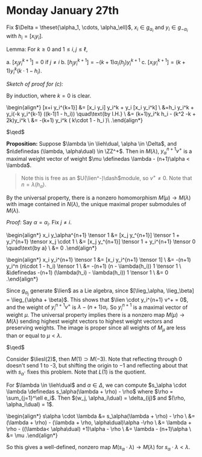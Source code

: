 # Monday January 27th

Fix $\Delta = \theset{\alpha_1, \cdots, \alpha_\ell}$, $x_i \in g_{\alpha_i}$ and $y_i \in g_{-\alpha_i}$ with $h_i = [x_i y_i]$.

Lemma:
For $k\geq 0$ and $1 \leq i, j \leq \ell$,

a. $[x_j y_i^{k+1}] = 0$ if $j\neq i$
b. $[h_j y_i^{k+1}] = -(k+1) \alpha_i(h_j) y_i^{k+1}$
c. $[x_i y_i^{k+1}] = (k+1) y_i^{k} (k\cdot 1 - h_i)$.

*Sketch of proof for (c):*

By induction, where $k=0$ is clear.

\begin{align*}
[x+i y_i^{k+1}]
&= [x_i y_i] y_i^k + y_i [x_i y_i^k] \\
&=h_i y_i^k + y_i(-k y_i^{k-1} ((k-1)1 - h_i)) \quad\text{by I.H.} \\
&= (k+1)y_i^k h_i - (k^2 -k + 2k)y_i^k \\
&= -(k+1) y_i^k ( k\cdot 1 - h_i )\\
.\end{align*}

$\qed$

**Proposition:** 
Suppose $\lambda \in \lieh\dual, \alpha \in \Delta$, and $n\definedas (\lambda, \alpha\dual) \in \ZZ^+$.
Then in $M(\lambda)$, $y_\alpha^{n+1} v^+$ is a maximal weight vector of weight $\mu \definedas \lambda - (n+1)\alpha < \lambda$.

> Note this is free as an $U(\lien^-)\dash$module, so $v^+ \neq 0$.
> Note that $n = \lambda(h_\alpha)$.

By the universal property, there is a nonzero homomorphism $M(\mu) \to M(\lambda)$ with image contained in $N(\lambda)$, the unique maximal proper submodules of $M(\lambda)$.

*Proof:*
Say $\alpha = \alpha_i$.
Fix $j\neq i$.

\begin{align*}
x_i y_\alpha^{n+1} \tensor 1 
&= [x_j y_^{n+1}] \tensor 1 + y_i^{n+1} \tensor x_j \cdot 1 \\
&= [x_j y_^{n+1}] \tensor 1 + y_i^{n+1} \tensor 0 \quad\text{by a} \\
&= 0
.\end{align*}


\begin{align*}
x_i y_i^{n+1} \tensor 1 
&= [x_i y_i^{n+1} \tensor 1] \\
&= -(n+1) y_i^n (n\cdot 1 - h_i) \tensor 1 \\
&= -(n+1) (n - \lambda(h_i)) 1 \tensor 1 \\
&\definedas -(n+1) (\lambda(h_i) - \lambda(h_i)) 1 \tensor 1 \\
&= 0
.\end{align*}

Since $g_{\alpha_j}$ generate $\lien$ as a Lie algebra, since $[\lieg_\alpha, \lieg_\beta] = \lieg_{\alpha + \beta}$.
This shows that $\lien \cdot y_i^{n+1} v^+ = 0$, and the weight of $y_i^{n+1} v^+$ is $\lambda - (n+1)\alpha_i$.
So $y_i^{n+1}$ is a maximal vector of weight $\mu$.
The universal property implies there is a nonzero map $M(\mu) \to M(\lambda)$ sending highest weight vectors to highest weight vectors and preserving weights.
The image is proper since all weights of $M_\mu$ are less than or equal to $\mu < \lambda$.

$\qed$

Consider $\liesl(2)$, then $M(1) \supset M(-3)$.
Note that reflecting through 0 doesn't send 1 to -3, but shifting the origin to $-1$ and reflecting about that with $s_\alpha \cdot$ fixes this problem.
Note that $L(1)$ is the quotient.

For $\lambda \in \lieh\dual$ and $\alpha \in \Delta$, we can compute $s_\alpha \cdot \lambda \definedas s_\alpha(\lambda + \rho) - \rho$ where $\rho = \sum_{j=1}^\ell e_i$.
Then $(w_j, \alpha_i\dual) = \delta_{ij}$ and $(\rho, \alpha_i\dual) = 1$.

\begin{align*}
s\alpha \cdot \lambda 
&= s_\alpha(\lambda + \rho) - \rho \\
&= (\lambda + \rho) - (\lambda + \rho, \alpha\dual)\alpha -\rho \\
&= \lambda + \rho - ((\lambda< \alpha\dual) +1)\alpha - \rho \\
&= \lambda - (n+1)\alpha \\
&= \mu
.\end{align*}

So this gives a well-defined, nonzero map $M(s_\alpha \cdot \lambda) \to M(\lambda)$ for $s_\alpha \cdot \lambda < \lambda$.

